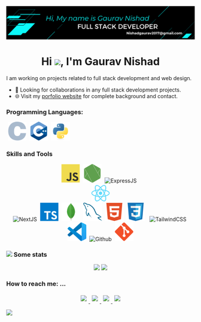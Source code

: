 <img src="./banner.png">

<p align="center" >
<h1 align="center">Hi <img src="https://raw.githubusercontent.com/iampavangandhi/iampavangandhi/master/gifs/Hi.gif" width="30px">, I'm Gaurav Nishad</h1>
I am working on projects related to full stack development and web design.
<!-- - 👨🏽‍💻 Current work in deep learning and algorithms. -->

- 🤝 Looking for collaborations in any full stack development projects.
- 🌐 Visit my [porfolio website](https://gauravnishad.vercel.app/) for complete background and contact.

<!-- //Technologies -->

### Programming Languages:

&nbsp;<img  src="https://raw.githubusercontent.com/devicons/devicon/1119b9f84c0290e0f0b38982099a2bd027a48bf1/icons/c/c-original.svg" alt="C" width="50" height="50"/>
&nbsp;<img  src="https://raw.githubusercontent.com/devicons/devicon/1119b9f84c0290e0f0b38982099a2bd027a48bf1/icons/cplusplus/cplusplus-original.svg" alt="C++" width="50" height="50"/>
&nbsp;<img src="https://raw.githubusercontent.com/devicons/devicon/1119b9f84c0290e0f0b38982099a2bd027a48bf1/icons/python/python-original.svg" alt="Python" width="50" height="50"/>

### Skills and Tools

<p align="center">
    
<img  src="https://raw.githubusercontent.com/devicons/devicon/1119b9f84c0290e0f0b38982099a2bd027a48bf1/icons/javascript/javascript-original.svg" alt="JavaScript" width="50" height="50"/>
&nbsp;<img  src="https://raw.githubusercontent.com/devicons/devicon/1119b9f84c0290e0f0b38982099a2bd027a48bf1/icons/nodejs/nodejs-plain.svg" alt="NodeJS" width="50" height="50"/>
&nbsp;<img  src="https://github.com/CyrisXD/CyrisXD/raw/master/assets/ExpressJS.png" alt="ExpressJS"/>
&nbsp;<img src="https://raw.githubusercontent.com/devicons/devicon/1119b9f84c0290e0f0b38982099a2bd027a48bf1/icons/react/react-original.svg" alt="ReactJS" width="50" height="50" style="margin:0 auto; display:block;"/>
&nbsp;<img  src="https://github.com/CyrisXD/CyrisXD/raw/master/assets/NextJS.png" alt="NextJS"/>
&nbsp;<img  src="https://raw.githubusercontent.com/devicons/devicon/1119b9f84c0290e0f0b38982099a2bd027a48bf1/icons/typescript/typescript-original.svg" alt="TypeScript" width="50" height="50"/>
 &nbsp;<img  src="https://raw.githubusercontent.com/devicons/devicon/1119b9f84c0290e0f0b38982099a2bd027a48bf1/icons/mongodb/mongodb-original.svg" alt="MongoDB" width="50" height="50"/>
 &nbsp;<img  src="https://raw.githubusercontent.com/devicons/devicon/1119b9f84c0290e0f0b38982099a2bd027a48bf1/icons/mysql/mysql-original.svg" alt="MySql" width="50" height="50"/>
&nbsp;<img  src="https://raw.githubusercontent.com/devicons/devicon/1119b9f84c0290e0f0b38982099a2bd027a48bf1/icons/html5/html5-plain.svg" alt="HTML5" width="50" height="50"/>
 &nbsp;<img  src="https://raw.githubusercontent.com/devicons/devicon/1119b9f84c0290e0f0b38982099a2bd027a48bf1/icons/css3/css3-original.svg" alt="CSS3" width="50" height="50"/>
&nbsp; <img  src="https://github.com/CyrisXD/CyrisXD/raw/master/assets/TailwindCSS.png" alt="TailwindCSS"/>
&nbsp;<img  src="https://raw.githubusercontent.com/devicons/devicon/1119b9f84c0290e0f0b38982099a2bd027a48bf1/icons/vscode/vscode-original.svg" alt="VSCode" width="50" height="50"/>
&nbsp;<img  src="https://github.com/CyrisXD/CyrisXD/raw/master/assets/Github.png" alt="Github"/>
 &nbsp;<img  src="https://raw.githubusercontent.com/devicons/devicon/1119b9f84c0290e0f0b38982099a2bd027a48bf1/icons/git/git-original.svg" alt="git" width="50" height="50"/>

</p>

### <img src="https://raw.githubusercontent.com/alexnaiman/alexnaiman/master/resources/stats.png" width="35px" /> Some stats

<!--START_SECTION:waka-->

<!--END_SECTION:waka-->


<p align = "center">
  <img src = "https://github-readme-stats.vercel.app/api?username=gaurav11oo&show_icons=true&theme=radical&line_height=33">
  <img src = "https://github-readme-stats.vercel.app/api/top-langs/?username=gaurav11oo&hide_langs_below=.25&theme=radical">
<!-- <img src="https://github-readme-stats.vercel.app/api/top-langs/?username=gaurav11oo&theme=tokyonight&show_icons=true" /> -->

</p>

### How to reach me: ...

<p align="center">
  <a href="https://x.com/nishad_gau18392">
    <img src="https://raw.githubusercontent.com/alexnaiman/alexnaiman/master/resources/twitter.svg" height="35px" style="margin: 5px;" />
  </a>
  <a href="https://www.instagram.com/gaurav11oo/">
    <img src="https://raw.githubusercontent.com/alexnaiman/alexnaiman/master/resources/instagram.webp" height="35px" style="margin: 5px;" />
  </a>
  <a href="https://www.linkedin.com/in/gaurav-nishad-6682b1198">
    <img src="https://raw.githubusercontent.com/alexnaiman/alexnaiman/master/resources/linkedin.webp" height="35px" style="margin: 5px;" />
  </a>
  <a href="mailto:Nishadgaurav2017@gmail.com">
    <img src="https://raw.githubusercontent.com/alexnaiman/alexnaiman/master/resources/gmail.png" height="30px" style="margin: 5px;" />
  </a>
</p>


<img src="https://imgur.com/rilHVxA.png"/>
